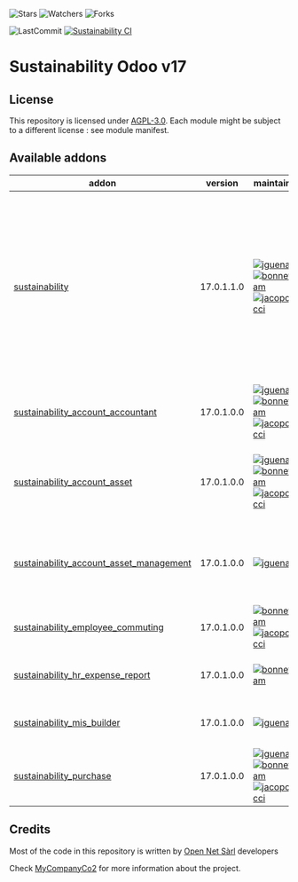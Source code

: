 ![Stars](https://img.shields.io/github/stars/sustainability-suite/sustainability-odoo?style=social)
![Watchers](https://img.shields.io/github/watchers/sustainability-suite/sustainability-odoo?style=social)
![Forks](https://img.shields.io/github/forks/sustainability-suite/sustainability-odoo?style=social)

![LastCommit](https://img.shields.io/github/last-commit/sustainability-suite/sustainability-odoo?color=green)
[![Sustainability CI](https://github.com/sustainability-suite/sustainability-odoo/actions/workflows/ci.yaml/badge.svg)](https://github.com/sustainability-suite/sustainability-odoo/actions/workflows/ci.yaml)


# Sustainability Odoo v17

## License

This repository is licensed under [AGPL-3.0](LICENSE). Each module might be subject to a different license : see module manifest.


<!-- prettier-ignore-start -->
[//]: # (addons)

Available addons
----------------
addon | version | maintainers | summary
--- | --- | --- | ---
[sustainability](sustainability/) | 17.0.1.1.0 | [![jguenat](https://github.com/jguenat.png?size=30px)](https://github.com/jguenat) [![bonnetadam](https://github.com/bonnetadam.png?size=30px)](https://github.com/bonnetadam) [![jacopobacci](https://github.com/jacopobacci.png?size=30px)](https://github.com/jacopobacci) | Base module to track CO2 equivalent in accounting, Sustainability, GHG Protocol, CSRD Directive, BEGES, ADEME, ISO format, Action Plan, Emission Factors, carbon CO2 footprint computation, Analytical accounting, Decarbonization
[sustainability_account_accountant](sustainability_account_accountant/) | 17.0.1.0.0 | [![jguenat](https://github.com/jguenat.png?size=30px)](https://github.com/jguenat) [![bonnetadam](https://github.com/bonnetadam.png?size=30px)](https://github.com/bonnetadam) [![jacopobacci](https://github.com/jacopobacci.png?size=30px)](https://github.com/jacopobacci) | Sustainability Accounting (enterprise)
[sustainability_account_asset](sustainability_account_asset/) | 17.0.1.0.0 | [![jguenat](https://github.com/jguenat.png?size=30px)](https://github.com/jguenat) [![bonnetadam](https://github.com/bonnetadam.png?size=30px)](https://github.com/bonnetadam) [![jacopobacci](https://github.com/jacopobacci.png?size=30px)](https://github.com/jacopobacci) | Glue module to make Sustainability module compatible with account_asset from Odoo
[sustainability_account_asset_management](sustainability_account_asset_management/) | 17.0.1.0.0 | [![jguenat](https://github.com/jguenat.png?size=30px)](https://github.com/jguenat) | Glue module to make co2 module compatible with assets management from OCA
[sustainability_employee_commuting](sustainability_employee_commuting/) | 17.0.1.0.0 | [![bonnetadam](https://github.com/bonnetadam.png?size=30px)](https://github.com/bonnetadam) [![jacopobacci](https://github.com/jacopobacci.png?size=30px)](https://github.com/jacopobacci) | Module for employee commuting co2
[sustainability_hr_expense_report](sustainability_hr_expense_report/) | 17.0.1.0.0 | [![bonnetadam](https://github.com/bonnetadam.png?size=30px)](https://github.com/bonnetadam) | Provide CO2 accounting data for expense reports
[sustainability_mis_builder](sustainability_mis_builder/) | 17.0.1.0.0 | [![jguenat](https://github.com/jguenat.png?size=30px)](https://github.com/jguenat) | Provide CO2e accounting lines data for MIS builder reports
[sustainability_purchase](sustainability_purchase/) | 17.0.1.0.0 | [![jguenat](https://github.com/jguenat.png?size=30px)](https://github.com/jguenat) [![bonnetadam](https://github.com/bonnetadam.png?size=30px)](https://github.com/bonnetadam) [![jacopobacci](https://github.com/jacopobacci.png?size=30px)](https://github.com/jacopobacci) | Glue module for sustainability & purchase modules

[//]: # (end addons)
<!-- prettier-ignore-end -->

## Credits

Most of the code in this repository is written by [Open Net Sàrl](https://www.open-net.ch/) developers

Check [MyCompanyCo2](https://www.mycompanyco2.ch/) for more information about the project.
